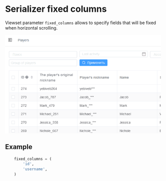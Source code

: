 # Serializer fixed columns

Viewset parameter `fixed_columns` allows to specify fields that will be fixed when horizontal scrolling.

![fixed-columns](images/fixed-columns.gif)

## Example

```python
    fixed_columns = (
        'id',
        'username',
    )
```
